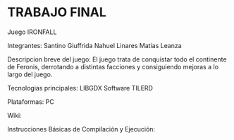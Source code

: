 # TRABAJO FINAL
Juego IRONFALL

Integrantes:
Santino Giuffrida
Nahuel Linares
Matias Leanza

Descripcion breve del juego:
El juego trata de conquistar todo el continente de Feronis, derrotando a distintas facciones y consiguiendo mejoras a lo largo del juego.

Tecnologias principales:
LIBGDX
Software TILERD

Plataformas:
PC

Wiki:

Instrucciones Básicas de Compilación y Ejecución:


